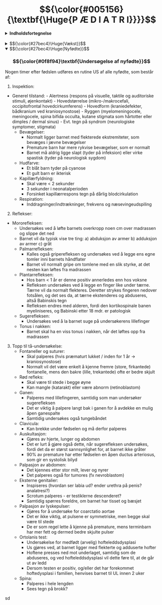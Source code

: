 # $${\color{#005156}{\textbf{\Huge{P Æ D I A T R I}}}}$$

<details>
<summary><b>Indholdsfortegnelse</b></summary>

- <i> [Vækst](#Vækst)
- [Nyfødte](#Nyfødte)</i>
</details>
<br>

<details>
	
<summary>
$${\color{#27bec4}\Huge{Vækst}}$$
</summary>

### $${\color{#0f8f94}\textbf{Normal vækst}}$$
<p>Gennem hele barndommen vil barnet normalt vokse og udvikle sig, som fører til at normalværdier ændrer sig.<br>
Vækst er en multifaktoriel process, som styres af genetik, ernæring, hormoner, psykosociale forhold, somatisk helbred og andet. <br>
Dermed er dette et godt mål på barnets generelle trivsel og er også vigtigt at overvåge.

Percentiler:
- Mål på fordelingen af højde eller vækst i befolkningen
- Ved 2,5-percentilen er 2,5% af børnene lavere/lettere end dette, og ved 50-percentilen er 50% af børnene over og under kurven
- På det norske vækstkort er percentilerne baseret på målinger af et stort antal raske børn i alle aldersgrupper
- Der findes specifikke kort for drenge og piger, og også specielle tabeller for subgrupper af børn, som har fx Downs, Turner eller Klinefelter syndrom
- Man har opdaget, at norske børn generelt er tyndere og højdere end tidligere og også tyndere og højere end det internationale gennemsnit
- Udover højde- og vækstabeller kan barnets væksthastighed plottes på et skema
- Før 1-årsalderen bør barnet have fundet sin egen kurve og derefter følge denne ved videre vækst
</p>
<br>

</details>

<details open>
<summary>$${\color{#27bec4}\Huge{Nyfødte}}$$</summary>

### $${\color{#0f8f94}\textbf{Undersøgelse af nyfødte}}$$
Nogen timer efter fødslen udføres en rutine US af alle nyfødte, som består af:

1. Inspektion:
  - Generel tilstand:
     	- Alertness (respons på visuelle, taktile og auditoriske stimuli, øjenkontakt)
     	- Hovedstørrelse (mikro-/makrocefali, occipitofrontal hovedcirkumferens)
     	- Hovedform (kraniedefekter, bådkranium ved kraniosynostose)
    	- Ryggen (myelomeningocele, meningocele, spina bifida occulta, kutane stigmata som hårtotter eller dimples / dermal sinus)
    	- Evt. tegn på syndrom (neurologiske symptomer, stigmata)
	- Bevægelser:
  		- Normalt ligger barnet med flekterede ekstremiteter, som bevæges i jævne bevægelser
    	- Premature barn har mere rykvise bevægelser, som er normalt
    	- Barnet må aldrig ligge slapt (tyder på infeksion) eller virke spastisk (tyder på neurologisk sygdom)
	- Hudfarve:
    	- Et blåt barn tyder på cyanose
    	- Et gult barn er ikterisk
	- Kapillærfyldning:
    	- Skal være < 2 sekunder
    	-  3 sekunder i neonatalperioden
    	- Forsinket kapillærrespons tegn på dårlig blodcirkulation
	- Respiration:
    	- Inddragninger/indtrækninger, frekvens og næsevingeudspiling 

2. Reflekser:
  - Mororefleksen:
   	- Undersøkes ved å løfte barnets overkropp noen cm over madrassen og slippe det ned
     - Barnet vil da typisk vise tre ting:
      a) abduksjon av armer
      b) adduksjon av armer
      c) gråt
	- Palmarrefleksen: 
		- Kalles også griperefleksen og undersøkes ved å legge ens egne tomler inni barnets håndflater
		- Barnet vil normalt gripe om tomlene med en slik styrke, at det nesten kan løftes fra madrassen
	- Plantarrefleksen: 
		- Hos barn < 1 år er denne positiv annerledes enn hos voksne
		- Refleksen undersøkes ved å legge en finger like under tærne. Tærne vil da normalt flekteres. Deretter strykes fingeren nedover fotsålen, og det ses da, at tærne ekstenderes og abduseres, altså Babinskis tegn
		- Refleksen endres med alderen, fordi den kortikospinale banen myeliniseres, og Babinski etter 18 mdr. er patologisk
	- Sugerefleksen: 
		- Undersøkes ved å la barnet suge på undersøkerens lillefinger
	- Tonus i nakken: 
		- Barnet skal ha en viss tonus i nakken, når det løftes opp fra madrassen

3. Topp til tå-undersøkelse:
	- Fontaneller og suturer: 
		- Skal palperes (hvis præmaturt lukket / inden for 1 år → kraniosynostose)
		- Normalt vil det være enkelt å kjenne fremre (store, firkantede) fontanelle, mens den bakre (lille, trekantede) ofte er bedre skjult
	- Rød refleks: 
		- Skal være til stede i begge øyne
		- Kan mangle (katarakt) eller være abnorm (retinoblastom)
	- Ganen: 
		- Palperes med lillefingeren, samtidig som man undersøker sugerefleksen
		- Det er viktig å palpere langt bak i ganen for å avdekke en mulig åpen ganespalte
		- Samtidig undersøkes også tungebåndet
	- Clavicula: 
		- Kan brekke under fødselen og må derfor palperes
	- Auskultasjon: 
		- Gjøres av hjerte, lunger og abdomen
		- Det er lurt å gjøre også dette, når sugerefleksen undersøkes, fordi det da er størst sannsynlighet for, at barnet ikke gråter
		- 90% av premature har etter fødselen en åpen ductus arteriosus, som gir en systolisk bilyd
	- Palpasjon av abdomen: 
		- Det kjennes etter stor milt, lever og nyrer
		- Det palperes også for tumores (fx nevroblastom)
	- Eksterne genitalier: 
		- Inspiseres (hvordan ser labia ud? ender urethra på penis? analatresi?)
		- Scrotum palperes - er testiklerne descenderet?
		- Samtidig spørres foreldre, om barnet har tisset og bæsjet
	- Palpasjon av lyskepulser: 
		- Gjøres for å undersøke for coarctatio aortae
		- Det er ikke viktig, at pulsene er symmetriske, men begge skal være til stede 
		- De er som regel lette å kjenne på premature, mens terminbarn har mer fett og dermed bedre skjulte pulser
	- Ortolanis test: 
		- Undersøkelse for medfødt (arvelig) hofteleddsdysplasi
		- Us gjøres ved, at barnet ligger med flekterte og adduserte hofter
		- Hoftene presses ned mot underlaget, samtidig som de abduseres, og ved hofteleddsdysplasi vil dette føre til, at de går ut av ledd
		- Dersom testen er positiv, og/eller det har forekommet hoftedysplasi i familien, henvises barnet til UL innen 2 uker
	- Spina: 
		- Palperes i hele lengden
		- Sees tegn på brokk?



</p>
</details>

sd

